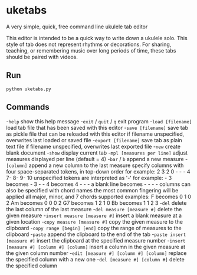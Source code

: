 # uketabs
A very simple, quick, free command line ukulele tab editor

This editor is intended to be a quick way to write down a ukulele solo. This style of tab does not represent rhythms or decorations. For sharing, teaching, or remembering music over long periods of time, these tabs should be paired with videos.

## Run

`python uketabs.py`

## Commands

-`help`
    show this help message
-`exit` / `quit` / `q`
    exit program
-`load [filename]`
    load tab file that has been saved with this editor
-`save [filename]`
    save tab as pickle file that can be reloaded with this editor
    if filename unspecified, overwrites last loaded or saved file
-`export [filename]`
    save tab as plain text file
    if filename unspecified, overwrites last exported file
-`new`
    create blank document
-`show`
    display current tab
-`mpl [measures per line]`
    adjust measures displayed per line (default = 4)
-`bar` / `b`
    append a new measure
-`[column]`
    append a new column to the last measure
    specify columns with four space-separated tokens, in top-down order
        for example:
        2 3 2 0
        - - - 4
        7- 8- 9- 10
    unspecified tokens are interpreted as '-'
        for example:
        - 3 becomes - 3 - -
        4 becomes 4 - - -
        a blank line becomes - - - -
    columns can also be specified with chord names
    the most common fingering will be applied
    all major, minor, and 7 chords supported
        examples:
        F becomes 0 1 0 2
        Am becomes 0 0 0 2
        G7 becomes 1 2 1 0
        Bb becomes 1 1 2 3
-`del`
    delete the last column of the last measure
-`del measure [measure #]`
    delete the given measure
-`insert measure [measure #]`
    insert a blank measure at a given location
-`copy measure [measure #]`
    copy the given measure to the clipboard
-`copy range [begin] [end]`
    copy the range of measures to the clipboard
-`paste`
    append the clipboard to the end of the tab
-`paste insert [measure #]`
    insert the clipboard at the specified measure number
-`insert [measure #] [column #] [column]`
    insert a column in the given measure at the given column number
-`edit [measure #] [column #] [column]`
    replace the specified column with a new one
-`del [measure #] [column #]`
    delete the specified column
